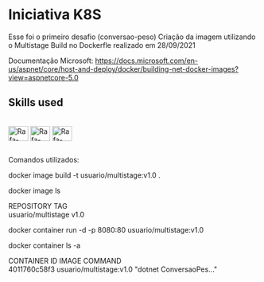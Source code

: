 # Iniciativa K8S 
Esse foi o primeiro desafio (conversao-peso) Criação da imagem utilizando o Multistage Build no Dockerfle realizado em 28/09/2021

 Documentação Microsoft: https://docs.microsoft.com/en-us/aspnet/core/host-and-deploy/docker/building-net-docker-images?view=aspnetcore-5.0


## Skills used
  
<div style="display: inline_block"><br>
  <img align="center" alt="Rafa-Linux" height="30" width="40" src="https://cdn.jsdelivr.net/gh/devicons/devicon/icons/linux/linux-original.svg" />
  <img align="center" alt="Rafa-Docker" height="30" width="40" src="https://cdn.jsdelivr.net/gh/devicons/devicon/icons/docker/docker-original-wordmark.svg" />
  <img align="center" alt="Rafa-Kubernetes" height="30" width="40" src="https://cdn.jsdelivr.net/gh/devicons/devicon/icons/kubernetes/kubernetes-plain.svg" />
</div>
  
##
Comandos utilizados:

docker image build -t usuario/multistage:v1.0  .

docker image ls 

REPOSITORY              TAG     
usuario/multistage      v1.0      

docker container run -d -p 8080:80 usuario/multistage:v1.0 

docker container ls -a 

CONTAINER ID   IMAGE                             COMMAND             
4011760c58f3   usuario/multistage:v1.0   "dotnet ConversaoPes…"  




